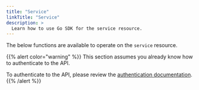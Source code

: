 ```yaml
---
title: "Service"
linkTitle: "Service"
description: >
  Learn how to use Go SDK for the service resource.
---
```


The below functions are available to operate on the `service` resource.

{{% alert color="warning" %}}
This section assumes you already know how to authenticate to the API.

To authenticate to the API, please review the [authentication documentation](/docs/api/authentication).
{{% /alert %}}
